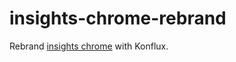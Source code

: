 # insights-chrome-rebrand

Rebrand [insights chrome](https://github.com/RedHatInsights/insights-chrome) with Konflux.
